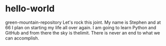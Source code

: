 # hello-world
green-mountain-repository 
Let's rock this joint.
My name is Stephen and at 66 I plan on starting my life all over again.
I am going to learn Python and GitHub and from there the sky is thelimit.
There is never an end to what we can accomplish. 
